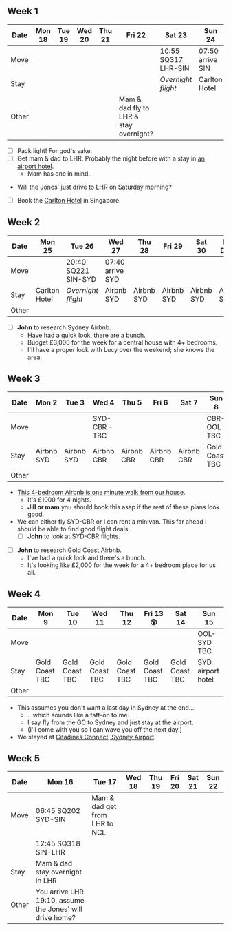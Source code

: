 ## Week 1

| Date  | Mon 18 | Tue 19 | Wed 20 | Thu 21 | Fri 22                                 | Sat 23              | Sun 24           |
| ----- | ------ | ------ | ------ | ------ | -------------------------------------- | ------------------- | ---------------- |
| Move  |        |        |        |        |                                        | 10:55 SQ317 LHR-SIN | 07:50 arrive SIN |
| Stay  |        |        |        |        |                                        | _Overnight flight_  | Carlton Hotel    |
| Other |        |        |        |        | Mam & dad fly to LHR & stay overnight? |                     |                  |

- [ ] Pack light! For god's sake.
- [ ] Get mam & dad to LHR. Probably the night before with a stay in [an airport hotel](https://www.heathrow.com/at-the-airport/lounges-hotels-spas/heathrow-hotels).
  - Mam has one in mind.
- Will the Jones' just drive to LHR on Saturday morning?
- [ ] Book the [Carlton Hotel](https://www.carltonhotel.sg/) in Singapore.

## Week 2

| Date  | Mon 25        | Tue 26              | Wed 27           | Thu 28     | Fri 29     | Sat 30     | Mon Dec 1  |
| ----- | ------------- | ------------------- | ---------------- | ---------- | ---------- | ---------- | ---------- |
| Move  |               | 20:40 SQ221 SIN-SYD | 07:40 arrive SYD |            |            |            |            |
| Stay  | Carlton Hotel | _Overnight flight_  | Airbnb SYD       | Airbnb SYD | Airbnb SYD | Airbnb SYD | Airbnb SYD |
| Other |               |                     |                  |            |            |            |            |

- [ ] **John** to research Sydney Airbnb.
  - Have had a quick look, there are a bunch.
  - Budget £3,000 for the week for a central house with 4+ bedrooms.
  - I'll have a proper look with Lucy over the weekend; she knows the area.

## Week 3

| Date  | Mon 2      | Tue 3      | Wed 4         | Thu 5      | Fri 6      | Sat 7      | Sun 8          |
| ----- | ---------- | ---------- | ------------- | ---------- | ---------- | ---------- | -------------- |
| Move  |            |            | SYD-CBR - TBC |            |            |            | CBR-OOL TBC    |
| Stay  | Airbnb SYD | Airbnb SYD | Airbnb CBR    | Airbnb CBR | Airbnb CBR | Airbnb CBR | Gold Coast TBC |
| Other |            |            |               |            |            |            |                |

- [This 4-bedroom Airbnb is one minute walk from our house](https://www.airbnb.com.au/rooms/29219095?check_in=2024-12-04&check_out=2024-12-08&guests=1&adults=5&s=67&unique_share_id=9ac3f978-4c7d-406e-87e5-d8b1fc7fc689).
  - It's £1000 for 4 nights.
  - **Jill or mam** you should book this asap if the rest of these plans look good.
- We can either fly SYD-CBR or I can rent a minivan. This far ahead I should be able to find good flight deals.
  - [ ] **John** to look at SYD-CBR flights.
- [ ] **John** to research Gold Coast Airbnb.
  - I've had a quick look and there's a bunch.
  - It's looking like £2,000 for the week for a 4+ bedroom place for us all.

## Week 4

| Date  | Mon 9          | Tue 10         | Wed 11         | Thu 12         | Fri 13 😲      | Sat 14         | Sun 15            |
| ----- | -------------- | -------------- | -------------- | -------------- | -------------- | -------------- | ----------------- |
| Move  |                |                |                |                |                |                | OOL-SYD TBC       |
| Stay  | Gold Coast TBC | Gold Coast TBC | Gold Coast TBC | Gold Coast TBC | Gold Coast TBC | Gold Coast TBC | SYD airport hotel |
| Other |                |                |                |                |                |                |                   |

- This assumes you don't want a last day in Sydney at the end...
  - ...which sounds like a faff-on to me.
  - I say fly from the GC to Sydney and just stay at the airport.
  - (I'll come with you so I can wave you off the next day.)
- We stayed at [Citadines Connect, Sydney Airport](http://www.citadines-connect-sydney-airport.connectotels.com).

## Week 5

| Date  | Mon 16                                                   | Tue 17                        | Wed 18 | Thu 19 | Fri 20 | Sat 21 | Sun 22 |
| ----- | -------------------------------------------------------- | ----------------------------- | ------ | ------ | ------ | ------ | ------ |
| Move  | 06:45 SQ202 SYD-SIN                                      | Mam & dad get from LHR to NCL |        |        |        |        |        |
|       | 12:45 SQ318 SIN-LHR                                      |                               |        |        |        |        |        |
| Stay  | Mam & dad stay overnight in LHR                          |                               |        |        |        |        |        |
| Other | You arrive LHR 19:10, assume the Jones' will drive home? |                               |        |        |        |        |        |
